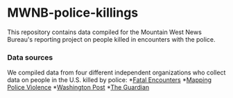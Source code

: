 # MWNB-police-killings
This repository contains data compiled for the Mountain West News Bureau's reporting project on people killed in encounters with the police.

### Data sources
We compiled data from four different independent organizations who collect data on people in the U.S. killed by police:
*[Fatal Encounters](https://fatalencounters.org/)
*[Mapping Police Violence](https://mappingpoliceviolence.org/)
*[Washington Post](https://www.washingtonpost.com/graphics/investigations/police-shootings-database/)
*[The Guardian](https://www.theguardian.com/us-news/ng-interactive/2015/jun/01/the-counted-police-killings-us-database)
